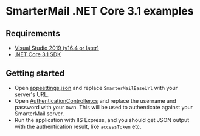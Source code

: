 # SmarterMail .NET Core 3.1 examples

## Requirements
- [Visual Studio 2019 (v16.4 or later)](https://visualstudio.microsoft.com/vs/)
- [.NET Core 3.1 SDK](https://dotnet.microsoft.com/download/dotnet-core/3.1)

## Getting started
- Open [appsettings.json](appsettings.json) and replace `SmarterMailBaseUrl` with your server's URL.
- Open [AuthenticationController.cs](Controllers/AuthenticationController.cs) and replace the username and password with your own. This will be used to authenticate against your SmarterMail server.
- Run the application with IIS Express, and you should get JSON output with the authentication result, like `accessToken` etc.
